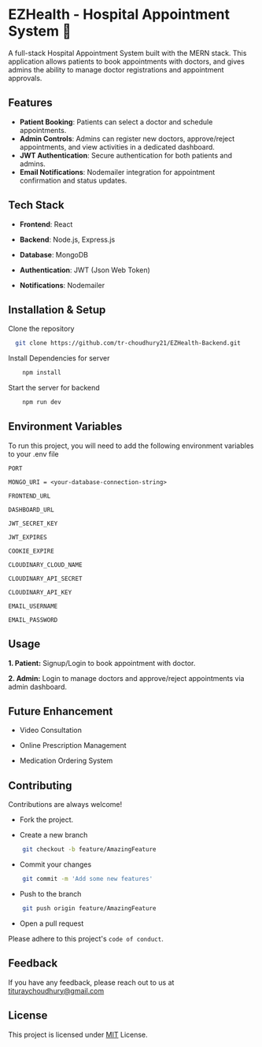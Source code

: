 
# EZHealth - Hospital Appointment System 🏥

A full-stack Hospital Appointment System built with the MERN stack. This application allows patients to book appointments with doctors, and gives admins the ability to manage doctor registrations and appointment approvals.



## Features

- **Patient Booking**: Patients can select a doctor and schedule appointments.
- **Admin Controls**: Admins can register new doctors, approve/reject appointments, and view activities in a dedicated dashboard.
- **JWT Authentication**: Secure authentication for both patients and admins.
- **Email Notifications**: Nodemailer integration for appointment confirmation and status updates.

## Tech Stack

- **Frontend**: React

- **Backend**: Node.js, Express.js
- **Database**: MongoDB
- **Authentication**: JWT (Json Web Token)
- **Notifications**: Nodemailer


## Installation & Setup

Clone the repository

```bash
  git clone https://github.com/tr-choudhury21/EZHealth-Backend.git
```
    
Install Dependencies for server

```bash
    npm install
```

Start the server for backend

```bash
    npm run dev
```
## Environment Variables

To run this project, you will need to add the following environment variables to your .env file

`PORT`

`MONGO_URI = <your-database-connection-string>`

`FRONTEND_URL`

`DASHBOARD_URL`

`JWT_SECRET_KEY`

`JWT_EXPIRES`

`COOKIE_EXPIRE`

`CLOUDINARY_CLOUD_NAME`

`CLOUDINARY_API_SECRET`

`CLOUDINARY_API_KEY`

`EMAIL_USERNAME`

`EMAIL_PASSWORD`






## Usage

 **1. Patient:**  Signup/Login to book appointment with doctor.
 
 **2. Admin:** Login to manage doctors and approve/reject appointments via admin dashboard.

 ## Future Enhancement

 - Video Consultation

 - Online Prescription Management

 - Medication Ordering System


## Contributing

Contributions are always welcome!

- Fork the project.

- Create a new branch
```bash
    git checkout -b feature/AmazingFeature
```
- Commit your changes
```bash
    git commit -m 'Add some new features'
```
- Push to the branch
```bash
    git push origin feature/AmazingFeature
```
- Open a pull request


Please adhere to this project's `code of conduct`.

## Feedback

If you have any feedback, please reach out to us at tituraychoudhury@gmail.com


## License

This project is licensed under [MIT](https://choosealicense.com/licenses/mit/) License.

